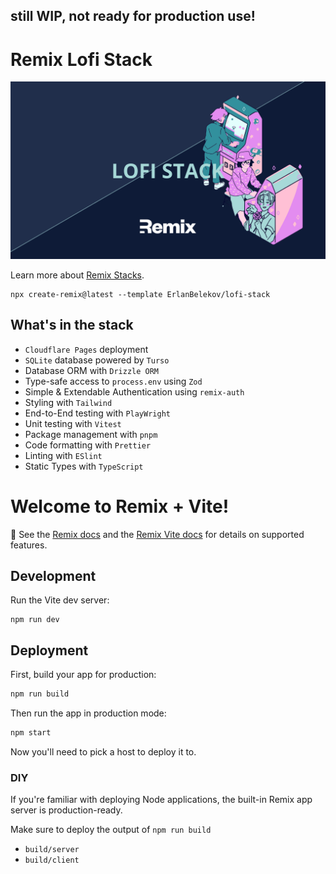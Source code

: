 ## still WIP, not ready for production use!

# Remix Lofi Stack

![The Remix Lofi Stack](./public/image.png)

Learn more about [Remix Stacks](https://remix.run/stacks).

```
npx create-remix@latest --template ErlanBelekov/lofi-stack
```

## What's in the stack

- `Cloudflare Pages` deployment
- `SQLite` database powered by `Turso`
- Database ORM with `Drizzle ORM`
- Type-safe access to `process.env` using `Zod`
- Simple & Extendable Authentication using `remix-auth`
- Styling with `Tailwind`
- End-to-End testing with `PlayWright`
- Unit testing with `Vitest`
- Package management with `pnpm`
- Code formatting with `Prettier`
- Linting with `ESlint`
- Static Types with `TypeScript`

# Welcome to Remix + Vite!

📖 See the [Remix docs](https://remix.run/docs) and the [Remix Vite docs](https://remix.run/docs/en/main/future/vite) for details on supported features.

## Development

Run the Vite dev server:

```shellscript
npm run dev
```

## Deployment

First, build your app for production:

```sh
npm run build
```

Then run the app in production mode:

```sh
npm start
```

Now you'll need to pick a host to deploy it to.

### DIY

If you're familiar with deploying Node applications, the built-in Remix app server is production-ready.

Make sure to deploy the output of `npm run build`

- `build/server`
- `build/client`
